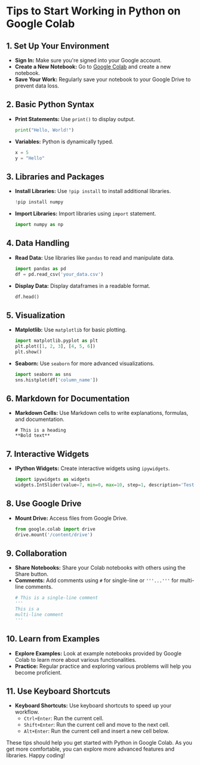 
# Tips to Start Working in Python on Google Colab

## 1. Set Up Your Environment
- **Sign In:** Make sure you're signed into your Google account.
- **Create a New Notebook:** Go to [Google Colab](https://colab.research.google.com/) and create a new notebook.
- **Save Your Work:** Regularly save your notebook to your Google Drive to prevent data loss.

## 2. Basic Python Syntax
- **Print Statements:** Use `print()` to display output.
  ```python
  print("Hello, World!")
  ```
- **Variables:** Python is dynamically typed.
  ```python
  x = 5
  y = "Hello"
  ```

## 3. Libraries and Packages
- **Install Libraries:** Use `!pip install` to install additional libraries.
  ```python
  !pip install numpy
  ```
- **Import Libraries:** Import libraries using `import` statement.
  ```python
  import numpy as np
  ```

## 4. Data Handling
- **Read Data:** Use libraries like `pandas` to read and manipulate data.
  ```python
  import pandas as pd
  df = pd.read_csv('your_data.csv')
  ```
- **Display Data:** Display dataframes in a readable format.
  ```python
  df.head()
  ```

## 5. Visualization
- **Matplotlib:** Use `matplotlib` for basic plotting.
  ```python
  import matplotlib.pyplot as plt
  plt.plot([1, 2, 3], [4, 5, 6])
  plt.show()
  ```
- **Seaborn:** Use `seaborn` for more advanced visualizations.
  ```python
  import seaborn as sns
  sns.histplot(df['column_name'])
  ```

## 6. Markdown for Documentation
- **Markdown Cells:** Use Markdown cells to write explanations, formulas, and documentation.
  ```
  # This is a heading
  **Bold text**
  ```

## 7. Interactive Widgets
- **IPython Widgets:** Create interactive widgets using `ipywidgets`.
  ```python
  import ipywidgets as widgets
  widgets.IntSlider(value=7, min=0, max=10, step=1, description='Test:')
  ```

## 8. Use Google Drive
- **Mount Drive:** Access files from Google Drive.
  ```python
  from google.colab import drive
  drive.mount('/content/drive')
  ```

## 9. Collaboration
- **Share Notebooks:** Share your Colab notebooks with others using the Share button.
- **Comments:** Add comments using `#` for single-line or `'''...'''` for multi-line comments.
  ```python
  # This is a single-line comment
  '''
  This is a 
  multi-line comment
  '''
  ```

## 10. Learn from Examples
- **Explore Examples:** Look at example notebooks provided by Google Colab to learn more about various functionalities.
- **Practice:** Regular practice and exploring various problems will help you become proficient.

## 11. Use Keyboard Shortcuts
- **Keyboard Shortcuts:** Use keyboard shortcuts to speed up your workflow.
  - `Ctrl+Enter`: Run the current cell.
  - `Shift+Enter`: Run the current cell and move to the next cell.
  - `Alt+Enter`: Run the current cell and insert a new cell below.

These tips should help you get started with Python in Google Colab. As you get more comfortable, you can explore more advanced features and libraries. Happy coding!
